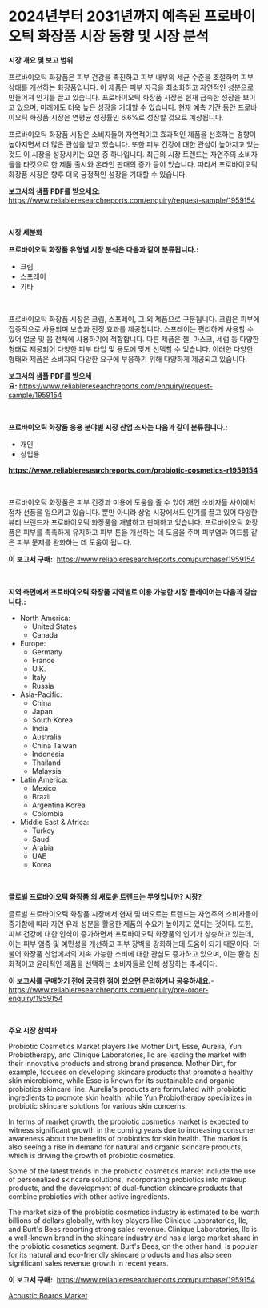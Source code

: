 <p><h1>2024년부터 2031년까지 예측된 프로바이오틱 화장품 시장 동향 및 시장 분석</h1></p><p><strong>시장 개요 및 보고 범위</strong></p>
<p><p>프로바이오틱 화장품은 피부 건강을 촉진하고 피부 내부의 세균 수준을 조절하여 피부 상태를 개선하는 화장품입니다. 이 제품은 피부 자극을 최소화하고 자연적인 성분으로 만들어져 인기를 끌고 있습니다. 프로바이오틱 화장품 시장은 현재 급속한 성장을 보이고 있으며, 미래에도 더욱 높은 성장을 기대할 수 있습니다. 현재 예측 기간 동안 프로바이오틱 화장품 시장은 연평균 성장률인 6.6%로 성장할 것으로 예상됩니다.</p><p>프로바이오틱 화장품 시장은 소비자들이 자연적이고 효과적인 제품을 선호하는 경향이 높아지면서 더 많은 관심을 받고 있습니다. 또한 피부 건강에 대한 관심이 높아지고 있는 것도 이 시장을 성장시키는 요인 중 하나입니다. 최근의 시장 트렌드는 자연주의 소비자들을 타깃으로 한 제품 출시와 온라인 판매의 증가 등이 있습니다. 따라서 프로바이오틱 화장품 시장은 향후 더욱 긍정적인 성장을 기대할 수 있습니다.</p></p>
<p><strong>보고서의 샘플 PDF를 받으세요:</strong> <a href="https://www.reliableresearchreports.com/enquiry/request-sample/1959154">https://www.reliableresearchreports.com/enquiry/request-sample/1959154</a></p>
<p>&nbsp;</p>
<p><strong>시장 세분화</strong></p>
<p><strong>프로바이오틱 화장품 유형별 시장 분석은 다음과 같이 분류됩니다.:</strong></p>
<p><ul><li>크림</li><li>스프레이</li><li>기타</li></ul></p>
<p>&nbsp;</p>
<p><p>프로바이오틱 화장품 시장은 크림, 스프레이, 그 외 제품으로 구분됩니다. 크림은 피부에 집중적으로 사용되며 보습과 진정 효과를 제공합니다. 스프레이는 편리하게 사용할 수 있어 얼굴 및 몸 전체에 사용하기에 적합합니다. 다른 제품은 젤, 마스크, 세럼 등 다양한 형태로 제공되어 다양한 피부 타입 및 용도에 맞게 선택할 수 있습니다. 이러한 다양한 형태와 제품은 소비자의 다양한 요구에 부응하기 위해 다양하게 제공되고 있습니다.</p></p>
<p><strong>보고서의 샘플 PDF를 받으세요:</strong>&nbsp;<a href="https://www.reliableresearchreports.com/enquiry/request-sample/1959154">https://www.reliableresearchreports.com/enquiry/request-sample/1959154</a></p>
<p>&nbsp;</p>
<p><strong> 프로바이오틱 화장품 응용 분야별 시장 산업 조사는 다음과 같이 분류됩니다.:</strong></p>
<p><ul><li>개인</li><li>상업용</li></ul></p>
<p><strong><a href="https://www.reliableresearchreports.com/probiotic-cosmetics-r1959154">https://www.reliableresearchreports.com/probiotic-cosmetics-r1959154</a></strong></p>
<p>&nbsp;</p>
<p><p>프로바이오틱 화장품은 피부 건강과 미용에 도움을 줄 수 있어 개인 소비자들 사이에서 점차 선풍을 일으키고 있습니다. 뿐만 아니라 상업 시장에서도 인기를 끌고 있어 다양한 뷰티 브랜드가 프로바이오틱 화장품을 개발하고 판매하고 있습니다. 프로바이오틱 화장품은 피부를 촉촉하게 유지하고 피부 톤을 개선하는 데 도움을 주며 피부염과 여드름 같은 피부 문제를 완화하는 데 도움이 됩니다.</p></p>
<p><strong>이 보고서 구매:</strong>&nbsp; <a href="https://www.reliableresearchreports.com/purchase/1959154">https://www.reliableresearchreports.com/purchase/1959154</a></p>
<p>&nbsp;</p>
<p><strong>지역 측면에서 프로바이오틱 화장품 지역별로 이용 가능한 시장 플레이어는 다음과 같습니다.:</strong></p>
<p><ul>
    <li>
        North America:
        <ul>
            <li>United States</li>
            <li>Canada</li>
        </ul>
    </li>
    <li>
        Europe:
        <ul>
            <li>Germany</li>
            <li>France</li>
            <li>U.K.</li>
            <li>Italy</li>
            <li>Russia</li>
        </ul>
    </li>
    <li>
        Asia-Pacific:
        <ul>
            <li>China</li>
            <li>Japan</li>
            <li>South Korea</li>
            <li>India</li>
            <li>Australia</li>
            <li>China Taiwan</li>
            <li>Indonesia</li>
            <li>Thailand</li>
            <li>Malaysia</li>
        </ul>
    </li>
    <li>
        Latin America:
        <ul>
            <li>Mexico</li>
            <li>Brazil</li>
            <li>Argentina Korea</li>
            <li>Colombia</li>
        </ul>
    </li>
    <li>
        Middle East & Africa:
        <ul>
            <li>Turkey</li>
            <li>Saudi</li>
            <li>Arabia</li>
            <li>UAE</li>
            <li>Korea</li>
        </ul>
    </li>
    </ul></p>
<p>&nbsp;</p>
<p><strong>글로벌 프로바이오틱 화장품 의 새로운 트렌드는 무엇입니까? 시장?</strong></p>
<p><p>글로벌 프로바이오틱 화장품 시장에서 현재 및 떠오르는 트렌드는 자연주의 소비자들이 증가함에 따라 자연 유래 성분을 활용한 제품의 수요가 높아지고 있다는 것이다. 또한, 피부 건강에 대한 인식이 증가하면서 프로바이오틱 화장품의 인기가 상승하고 있는데, 이는 피부 염증 및 예민성을 개선하고 피부 장벽을 강화하는데 도움이 되기 때문이다. 더불어 화장품 산업에서의 지속 가능한 소비에 대한 관심도 증가하고 있으며, 이는 환경 친화적이고 윤리적인 제품을 선택하는 소비자들로 인해 성장하는 추세이다.</p></p>
<p><strong>이 보고서를 구매하기 전에 궁금한 점이 있으면 문의하거나 공유하세요.</strong>- <a href="https://www.reliableresearchreports.com/enquiry/pre-order-enquiry/1959154">https://www.reliableresearchreports.com/enquiry/pre-order-enquiry/1959154</a></p>
<p>&nbsp;</p>
<p><strong>주요 시장 참여자</strong></p>
<p><p>Probiotic Cosmetics Market players like Mother Dirt, Esse, Aurelia, Yun Probiotherapy, and Clinique Laboratories, llc are leading the market with their innovative products and strong brand presence. Mother Dirt, for example, focuses on developing skincare products that promote a healthy skin microbiome, while Esse is known for its sustainable and organic probiotics skincare line. Aurelia's products are formulated with probiotic ingredients to promote skin health, while Yun Probiotherapy specializes in probiotic skincare solutions for various skin concerns.</p><p>In terms of market growth, the probiotic cosmetics market is expected to witness significant growth in the coming years due to increasing consumer awareness about the benefits of probiotics for skin health. The market is also seeing a rise in demand for natural and organic skincare products, which is driving the growth of probiotic cosmetics.</p><p>Some of the latest trends in the probiotic cosmetics market include the use of personalized skincare solutions, incorporating probiotics into makeup products, and the development of dual-function skincare products that combine probiotics with other active ingredients.</p><p>The market size of the probiotic cosmetics industry is estimated to be worth billions of dollars globally, with key players like Clinique Laboratories, llc, and Burt's Bees reporting strong sales revenue. Clinique Laboratories, llc is a well-known brand in the skincare industry and has a large market share in the probiotic cosmetics segment. Burt's Bees, on the other hand, is popular for its natural and eco-friendly skincare products and has also seen significant sales revenue growth in recent years.</p></p>
<p><strong>이 보고서 구매:</strong>&nbsp;&nbsp;<a href="https://www.reliableresearchreports.com/purchase/1959154">https://www.reliableresearchreports.com/purchase/1959154</a></p>
<p><p><a href="https://noble-drawer-34c.notion.site/Acoustic-Boards-Market-Size-Growth-Outlook-from-2024-to-2031-projecting-at-Market-s-Trends-Analysi-6d84d9ec12a041ddb9a707e353e30ff4">Acoustic Boards Market</a></p></p>